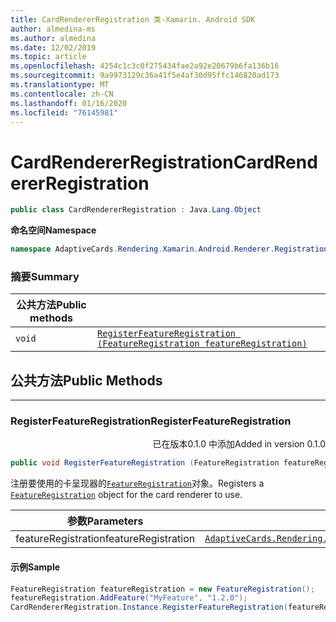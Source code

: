 ```yaml
---
title: CardRendererRegistration 类-Xamarin. Android SDK
author: almedina-ms
ms.author: almedina
ms.date: 12/02/2019
ms.topic: article
ms.openlocfilehash: 4254c1c3c0f275434fae2a92e20679b6fa136b16
ms.sourcegitcommit: 9a9973129c36a41f5e4af30d95ffc146820ad173
ms.translationtype: MT
ms.contentlocale: zh-CN
ms.lasthandoff: 01/16/2020
ms.locfileid: "76145981"
---
```

# <a name="cardrendererregistration"></a><span data-ttu-id="c2047-102">CardRendererRegistration</span><span class="sxs-lookup"><span data-stu-id="c2047-102">CardRendererRegistration</span></span>

```csharp
public class CardRendererRegistration : Java.Lang.Object
```

<span data-ttu-id="c2047-103">**命名空间**</span><span class="sxs-lookup"><span data-stu-id="c2047-103">**Namespace**</span></span>
```csharp
namespace AdaptiveCards.Rendering.Xamarin.Android.Renderer.Registration
```

### <a name="summary"></a><span data-ttu-id="c2047-104">摘要</span><span class="sxs-lookup"><span data-stu-id="c2047-104">Summary</span></span>

| <span data-ttu-id="c2047-105">公共方法</span><span class="sxs-lookup"><span data-stu-id="c2047-105">Public methods</span></span> | |
| --- | ---- |
| ```void``` | [```RegisterFeatureRegistration (FeatureRegistration featureRegistration)```](#registerfeatureregistration) |

## <a name="public-methods"></a><span data-ttu-id="c2047-106">公共方法</span><span class="sxs-lookup"><span data-stu-id="c2047-106">Public Methods</span></span>

--- 

### <a id="registerfeatureregistration"></a><span data-ttu-id="c2047-107">RegisterFeatureRegistration</span><span class="sxs-lookup"><span data-stu-id="c2047-107">RegisterFeatureRegistration</span></span>
<p style='text-align:right'><span data-ttu-id="c2047-108">已在版本0.1.0 中添加</span><span class="sxs-lookup"><span data-stu-id="c2047-108">Added in version 0.1.0</span></span></p>

```csharp
public void RegisterFeatureRegistration (FeatureRegistration featureRegistration)
```

<span data-ttu-id="c2047-109">注册要使用的卡呈现器的[```FeatureRegistration```](adaptivecards-rendering-xamarin-android-objectmodel-featureregistration.md)对象。</span><span class="sxs-lookup"><span data-stu-id="c2047-109">Registers a [```FeatureRegistration```](adaptivecards-rendering-xamarin-android-objectmodel-featureregistration.md) object for the card renderer to use.</span></span>

| <span data-ttu-id="c2047-110">参数</span><span class="sxs-lookup"><span data-stu-id="c2047-110">Parameters</span></span> | |
| --- | --- |
| <span data-ttu-id="c2047-111">featureRegistration</span><span class="sxs-lookup"><span data-stu-id="c2047-111">featureRegistration</span></span> | [```AdaptiveCards.Rendering.Xamarin.Android.ObjectModel.FeatureRegistration```](adaptivecards-rendering-xamarin-android-objectmodel-featureregistration.md) |

#### <a name="sample"></a><span data-ttu-id="c2047-112">示例</span><span class="sxs-lookup"><span data-stu-id="c2047-112">Sample</span></span>

```csharp
FeatureRegistration featureRegistration = new FeatureRegistration();
featureRegistration.AddFeature("MyFeature", "1.2.0");
CardRendererRegistration.Instance.RegisterFeatureRegistration(featureRegistration);
```